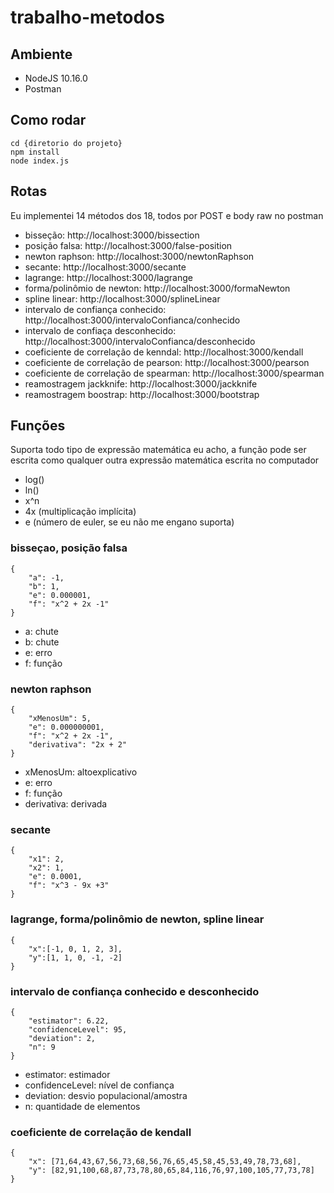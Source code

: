 # trabalho-metodos
## Ambiente
- NodeJS 10.16.0
- Postman

## Como rodar
```
cd {diretorio do projeto}
npm install
node index.js
```

## Rotas
Eu implementei 14 métodos dos 18, todos por POST e body raw no postman

- bisseção: http://localhost:3000/bissection
- posição falsa: http://localhost:3000/false-position
- newton raphson: http://localhost:3000/newtonRaphson
- secante: http://localhost:3000/secante
- lagrange: http://localhost:3000/lagrange
- forma/polinômio de newton: http://localhost:3000/formaNewton
- spline linear: http://localhost:3000/splineLinear
- intervalo de confiança conhecido: http://localhost:3000/intervaloConfianca/conhecido
- intervalo de confiaça desconhecido: http://localhost:3000/intervaloConfianca/desconhecido
- coeficiente de correlação de kenndal: http://localhost:3000/kendall
- coeficiente de correlação de pearson: http://localhost:3000/pearson
- coeficiente de correlação de spearman: http://localhost:3000/spearman
- reamostragem jackknife: http://localhost:3000/jackknife
- reamostragem boostrap: http://localhost:3000/bootstrap
## Funções
Suporta todo tipo de expressão matemática eu acho, a função pode ser escrita como qualquer outra expressão matemática escrita no computador
- log() 
- ln()
- x^n
- 4x (multiplicação implícita)
- e (número de euler, se eu não me engano suporta)
### bisseçao, posição falsa
```
{
	"a": -1,
	"b": 1,
	"e": 0.000001,
	"f": "x^2 + 2x -1"
}
```
- a: chute
- b: chute
- e: erro
- f: função

### newton raphson
```
{
	"xMenosUm": 5,
	"e": 0.000000001,
	"f": "x^2 + 2x -1",
	"derivativa": "2x + 2"
}
```
- xMenosUm: altoexplicativo
- e: erro
- f: função
- derivativa: derivada

### secante
```
{
	"x1": 2,
	"x2": 1,
	"e": 0.0001,
	"f": "x^3 - 9x +3"
}
```
### lagrange, forma/polinômio de newton, spline linear
```
{
	"x":[-1, 0, 1, 2, 3],
	"y":[1, 1, 0, -1, -2]
}
```
### intervalo de confiança conhecido e desconhecido
```
{
	"estimator": 6.22,
	"confidenceLevel": 95,
	"deviation": 2,
	"n": 9
}
```
- estimator: estimador
- confidenceLevel: nível de confiança
- deviation: desvio populacional/amostra
- n: quantidade de elementos

### coeficiente de correlação de kendall
```
{
	"x": [71,64,43,67,56,73,68,56,76,65,45,58,45,53,49,78,73,68],
	"y": [82,91,100,68,87,73,78,80,65,84,116,76,97,100,105,77,73,78]
}
```
